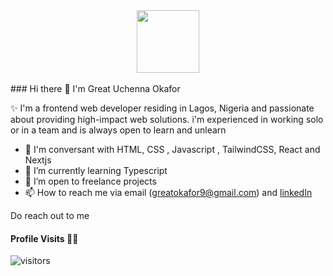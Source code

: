 <div id="header" align="center">
  <img src="https://media.giphy.com/media/M9gbBd9nbDrOTu1Mqx/giphy.gif" width="100"/>
</div>

<br/>
### Hi there 👋
I'm Great Uchenna Okafor

✨ I'm a frontend web developer residing in Lagos, Nigeria and passionate about providing high-impact web solutions. i'm experienced in working solo or in a team and is always open to learn and unlearn

- 💬 I'm conversant with HTML, CSS , Javascript , TailwindCSS, React and Nextjs
- 🌱 I’m currently learning Typescript
- 👯 I’m open to freelance projects
- 📫 How to reach me via email (greatokafor9@gmail.com) and [linkedIn](https://www.linkedin.com/in/great-okafor-348b39220/)

Do reach out to me


#### Profile Visits 🕵️‍♂️

![visitors](https://komarev.com/ghpvc/?username=thelordgreat&style=for-the-badge)

 



